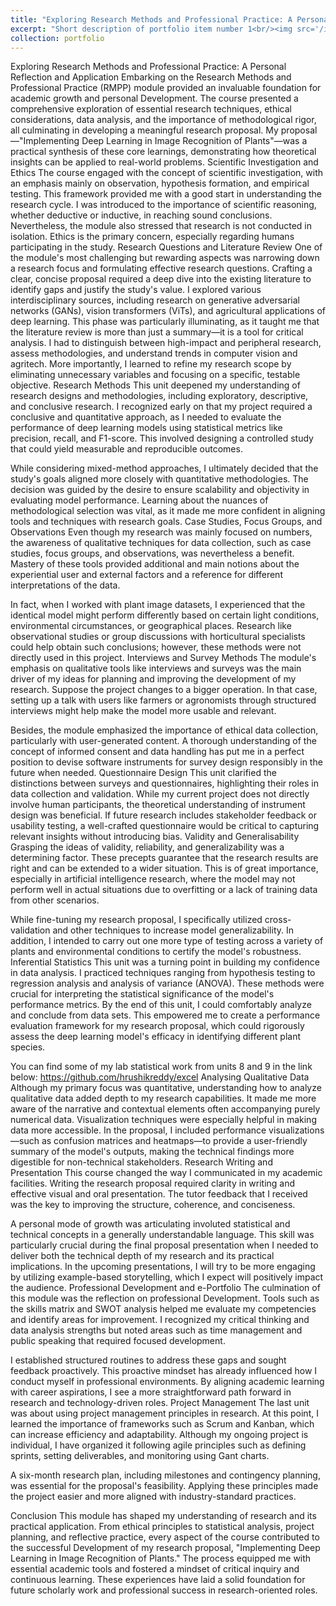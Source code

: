 ```yaml
---
title: "Exploring Research Methods and Professional Practice: A Personal Reflection and Application"
excerpt: "Short description of portfolio item number 1<br/><img src='/images/500x300.png'>"
collection: portfolio
---
```


Exploring Research Methods and Professional Practice: A Personal Reflection and Application
Embarking on the Research Methods and Professional Practice (RMPP) module provided an invaluable foundation for academic growth and personal Development. The course presented a comprehensive exploration of essential research techniques, ethical considerations, data analysis, and the importance of methodological rigor, all culminating in developing a meaningful research proposal. My proposal—"Implementing Deep Learning in Image Recognition of Plants"—was a practical synthesis of these core learnings, demonstrating how theoretical insights can be applied to real-world problems.
Scientific Investigation and Ethics
The course engaged with the concept of scientific investigation, with an emphasis mainly on observation, hypothesis formation, and empirical testing. This framework provided me with a good start in understanding the research cycle. I was introduced to the importance of scientific reasoning, whether deductive or inductive, in reaching sound conclusions. Nevertheless, the module also stressed that research is not conducted in isolation. Ethics is the primary concern, especially regarding humans participating in the study.
Research Questions and Literature Review
One of the module's most challenging but rewarding aspects was narrowing down a research focus and formulating effective research questions. Crafting a clear, concise proposal required a deep dive into the existing literature to identify gaps and justify the study's value. I explored various interdisciplinary sources, including research on generative adversarial networks (GANs), vision transformers (ViTs), and agricultural applications of deep learning.
This phase was particularly illuminating, as it taught me that the literature review is more than just a summary—it is a tool for critical analysis. I had to distinguish between high-impact and peripheral research, assess methodologies, and understand trends in computer vision and agritech. More importantly, I learned to refine my research scope by eliminating unnecessary variables and focusing on a specific, testable objective.
Research Methods
This unit deepened my understanding of research designs and methodologies, including exploratory, descriptive, and conclusive research. I recognized early on that my project required a conclusive and quantitative approach, as I needed to evaluate the performance of deep learning models using statistical metrics like precision, recall, and F1-score. This involved designing a controlled study that could yield measurable and reproducible outcomes.

While considering mixed-method approaches, I ultimately decided that the study's goals aligned more closely with quantitative methodologies. The decision was guided by the desire to ensure scalability and objectivity in evaluating model performance. Learning about the nuances of methodological selection was vital, as it made me more confident in aligning tools and techniques with research goals.
Case Studies, Focus Groups, and Observations
Even though my research was mainly focused on numbers, the awareness of qualitative techniques for data collection, such as case studies, focus groups, and observations, was nevertheless a benefit. Mastery of these tools provided additional and main notions about the experiential user and external factors and a reference for different interpretations of the data. 

In fact, when I worked with plant image datasets, I experienced that the identical model might perform differently based on certain light conditions, environmental circumstances, or geographical places. Research like observational studies or group discussions with horticultural specialists could help obtain such conclusions; however, these methods were not directly used in this project.
Interviews and Survey Methods
The module's emphasis on qualitative tools like interviews and surveys was the main driver of my ideas for planning and improving the development of my research. Suppose the project changes to a bigger operation. In that case, setting up a talk with users like farmers or agronomists through structured interviews might help make the model more usable and relevant.

Besides, the module emphasized the importance of ethical data collection, particularly with user-generated content. A thorough understanding of the concept of informed consent and data handling has put me in a perfect position to devise software instruments for survey design responsibly in the future when needed.
Questionnaire Design
This unit clarified the distinctions between surveys and questionnaires, highlighting their roles in data collection and validation. While my current project does not directly involve human participants, the theoretical understanding of instrument design was beneficial. If future research includes stakeholder feedback or usability testing, a well-crafted questionnaire would be critical to capturing relevant insights without introducing bias.
Validity and Generalisability
Grasping the ideas of validity, reliability, and generalizability was a determining factor. These precepts guarantee that the research results are right and can be extended to a wider situation. This is of great importance, especially in artificial intelligence research, where the model may not perform well in actual situations due to overfitting or a lack of training data from other scenarios.

While fine-tuning my research proposal, I specifically utilized cross-validation and other techniques to increase model generalizability. In addition, I intended to carry out one more type of testing across a variety of plants and environmental conditions to certify the model's robustness.
Inferential Statistics
This unit was a turning point in building my confidence in data analysis. I practiced techniques ranging from hypothesis testing to regression analysis and analysis of variance (ANOVA). These methods were crucial for interpreting the statistical significance of the model's performance metrics.
By the end of this unit, I could comfortably analyze and conclude from data sets. This empowered me to create a performance evaluation framework for my research proposal, which could rigorously assess the deep learning model's efficacy in identifying different plant species.

You can find some of my lab statistical work from units 8 and 9 in the link below: https://github.com/hrushikreddy/excel
Analysing Qualitative Data
Although my primary focus was quantitative, understanding how to analyze qualitative data added depth to my research capabilities. It made me more aware of the narrative and contextual elements often accompanying purely numerical data.
Visualization techniques were especially helpful in making data more accessible. In the proposal, I included performance visualizations—such as confusion matrices and heatmaps—to provide a user-friendly summary of the model's outputs, making the technical findings more digestible for non-technical stakeholders.
Research Writing and Presentation
This course changed the way I communicated in my academic facilities. Writing the research proposal required clarity in writing and effective visual and oral presentation. The tutor feedback that I received was the key to improving the structure, coherence, and conciseness.

A personal mode of growth was articulating involuted statistical and technical concepts in a generally understandable language. This skill was particularly crucial during the final proposal presentation when I needed to deliver both the technical depth of my research and its practical implications. In the upcoming presentations, I will try to be more engaging by utilizing example-based storytelling, which I expect will positively impact the audience.
Professional Development and e-Portfolio
The culmination of this module was the reflection on professional Development. Tools such as the skills matrix and SWOT analysis helped me evaluate my competencies and identify areas for improvement. I recognized my critical thinking and data analysis strengths but noted areas such as time management and public speaking that required focused development.

I established structured routines to address these gaps and sought feedback proactively. This proactive mindset has already influenced how I conduct myself in professional environments. By aligning academic learning with career aspirations, I see a more straightforward path forward in research and technology-driven roles.
Project Management
The last unit was about using project management principles in research. At this point, I learned the importance of frameworks such as Scrum and Kanban, which can increase efficiency and adaptability. Although my ongoing project is individual, I have organized it following agile principles such as defining sprints, setting deliverables, and monitoring using Gant charts.

A six-month research plan, including milestones and contingency planning, was essential for the proposal's feasibility. Applying these principles made the project easier and more aligned with industry-standard practices.

Conclusion
This module has shaped my understanding of research and its practical application. From ethical principles to statistical analysis, project planning, and reflective practice, every aspect of the course contributed to the successful Development of my research proposal, "Implementing Deep Learning in Image Recognition of Plants." The process equipped me with essential academic tools and fostered a mindset of critical inquiry and continuous learning. These experiences have laid a solid foundation for future scholarly work and professional success in research-oriented roles.
